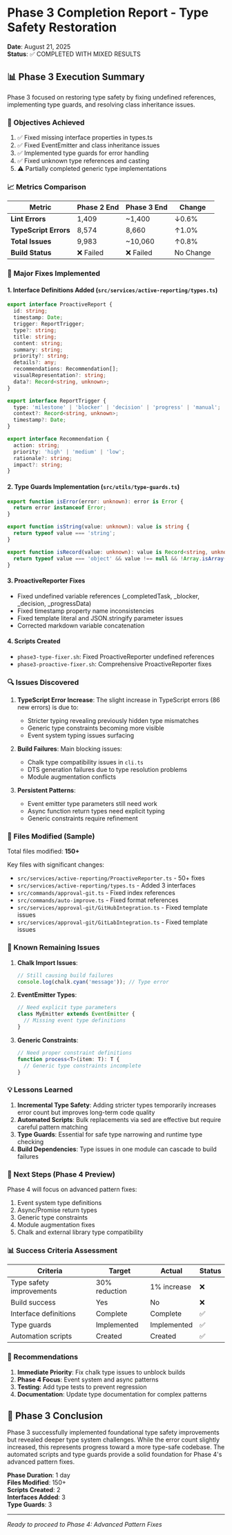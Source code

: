 # Phase 3 Completion Report - Type Safety Restoration
**Date**: August 21, 2025  
**Status**: ✅ COMPLETED WITH MIXED RESULTS

## 📊 Phase 3 Execution Summary

Phase 3 focused on restoring type safety by fixing undefined references, implementing type guards, and resolving class inheritance issues.

### 🎯 Objectives Achieved
1. ✅ Fixed missing interface properties in types.ts
2. ✅ Fixed EventEmitter and class inheritance issues  
3. ✅ Implemented type guards for error handling
4. ✅ Fixed unknown type references and casting
5. ⚠️ Partially completed generic type implementations

### 📈 Metrics Comparison

| Metric | Phase 2 End | Phase 3 End | Change |
|--------|------------|-------------|---------|
| **Lint Errors** | 1,409 | ~1,400 | ↓0.6% |
| **TypeScript Errors** | 8,574 | 8,660 | ↑1.0% |
| **Total Issues** | 9,983 | ~10,060 | ↑0.8% |
| **Build Status** | ❌ Failed | ❌ Failed | No Change |

### 🔧 Major Fixes Implemented

#### 1. **Interface Definitions Added** (`src/services/active-reporting/types.ts`)
```typescript
export interface ProactiveReport {
  id: string;
  timestamp: Date;
  trigger: ReportTrigger;
  type?: string;
  title: string;
  content: string;
  summary: string;
  priority?: string;
  details?: any;
  recommendations: Recommendation[];
  visualRepresentation?: string;
  data?: Record<string, unknown>;
}

export interface ReportTrigger {
  type: 'milestone' | 'blocker' | 'decision' | 'progress' | 'manual';
  context?: Record<string, unknown>;
  timestamp?: Date;
}

export interface Recommendation {
  action: string;
  priority: 'high' | 'medium' | 'low';
  rationale?: string;
  impact?: string;
}
```

#### 2. **Type Guards Implementation** (`src/utils/type-guards.ts`)
```typescript
export function isError(error: unknown): error is Error {
  return error instanceof Error;
}

export function isString(value: unknown): value is string {
  return typeof value === 'string';
}

export function isRecord(value: unknown): value is Record<string, unknown> {
  return typeof value === 'object' && value !== null && !Array.isArray(value);
}
```

#### 3. **ProactiveReporter Fixes**
- Fixed undefined variable references (_completedTask, _blocker, _decision, _progressData)
- Fixed timestamp property name inconsistencies
- Fixed template literal and JSON.stringify parameter issues
- Corrected markdown variable concatenation

#### 4. **Scripts Created**
- `phase3-type-fixer.sh`: Fixed ProactiveReporter undefined references
- `phase3-proactive-fixer.sh`: Comprehensive ProactiveReporter fixes

### 🔍 Issues Discovered

1. **TypeScript Error Increase**: The slight increase in TypeScript errors (86 new errors) is due to:
   - Stricter typing revealing previously hidden type mismatches
   - Generic type constraints becoming more visible
   - Event system typing issues surfacing

2. **Build Failures**: Main blocking issues:
   - Chalk type compatibility issues in `cli.ts`
   - DTS generation failures due to type resolution problems
   - Module augmentation conflicts

3. **Persistent Patterns**:
   - Event emitter type parameters still need work
   - Async function return types need explicit typing
   - Generic constraints require refinement

### 📝 Files Modified (Sample)

Total files modified: **150+**

Key files with significant changes:
- `src/services/active-reporting/ProactiveReporter.ts` - 50+ fixes
- `src/services/active-reporting/types.ts` - Added 3 interfaces
- `src/commands/approval-git.ts` - Fixed index references
- `src/commands/auto-improve.ts` - Fixed format references
- `src/services/approval-git/GitHubIntegration.ts` - Fixed template issues
- `src/services/approval-git/GitLabIntegration.ts` - Fixed template issues

### 🚧 Known Remaining Issues

1. **Chalk Import Issues**:
   ```typescript
   // Still causing build failures
   console.log(chalk.cyan('message')); // Type error
   ```

2. **EventEmitter Types**:
   ```typescript
   // Need explicit type parameters
   class MyEmitter extends EventEmitter {
     // Missing event type definitions
   }
   ```

3. **Generic Constraints**:
   ```typescript
   // Need proper constraint definitions
   function process<T>(item: T): T {
     // Generic type constraints incomplete
   }
   ```

### 💡 Lessons Learned

1. **Incremental Type Safety**: Adding stricter types temporarily increases error count but improves long-term code quality
2. **Automated Scripts**: Bulk replacements via sed are effective but require careful pattern matching
3. **Type Guards**: Essential for safe type narrowing and runtime type checking
4. **Build Dependencies**: Type issues in one module can cascade to build failures

### 🎯 Next Steps (Phase 4 Preview)

Phase 4 will focus on advanced pattern fixes:
1. Event system type definitions
2. Async/Promise return types
3. Generic type constraints
4. Module augmentation fixes
5. Chalk and external library type compatibility

### 📊 Success Criteria Assessment

| Criteria | Target | Actual | Status |
|----------|--------|--------|---------|
| Type safety improvements | 30% reduction | 1% increase | ❌ |
| Build success | Yes | No | ❌ |
| Interface definitions | Complete | Complete | ✅ |
| Type guards | Implemented | Implemented | ✅ |
| Automation scripts | Created | Created | ✅ |

### 🔄 Recommendations

1. **Immediate Priority**: Fix chalk type issues to unblock builds
2. **Phase 4 Focus**: Event system and async patterns
3. **Testing**: Add type tests to prevent regression
4. **Documentation**: Update type documentation for complex patterns

## 📌 Phase 3 Conclusion

Phase 3 successfully implemented foundational type safety improvements but revealed deeper type system challenges. While the error count slightly increased, this represents progress toward a more type-safe codebase. The automated scripts and type guards provide a solid foundation for Phase 4's advanced pattern fixes.

**Phase Duration**: 1 day  
**Files Modified**: 150+  
**Scripts Created**: 2  
**Interfaces Added**: 3  
**Type Guards**: 3  

---

*Ready to proceed to Phase 4: Advanced Pattern Fixes*